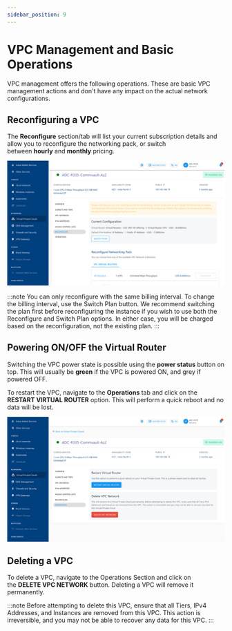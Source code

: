 ```yaml
---
sidebar_position: 9
---
```

# VPC Management and Basic Operations

VPC management offers the following operations. These are basic VPC management actions and don't have any impact on the actual network configurations.

## Reconfiguring a VPC

The **Reconfigure** section/tab will list your current subscription details and allow you to reconfigure the networking pack, or switch between **hourly** and **monthly** pricing.

![VPC Management and Basic Operations](img/VPCManagement1.png)

:::note
You can only reconfigure with the same billing interval. To change the billing interval, use the Switch Plan button. We recommend switching the plan first before reconfiguring the instance if you wish to use both the Reconfigure and Switch Plan options. In either case, you will be charged based on the reconfiguration, not the existing plan.
:::

## Powering ON/OFF the Virtual Router

Switching the VPC power state is possible using the **power status** button on top. This will usually be <span class="green">**green**</span> if the VPC is powered ON, and grey if powered OFF.

To restart the VPC, navigate to the  **Operations** tab and click on the **RESTART VIRTUAL  ROUTER** option. This will perform a quick reboot and no data will be lost.

![VPC Management and Basic Operations](img/VPCManagement2.png)

## Deleting a VPC

To delete a VPC, navigate to the Operations Section and click on the **DELETE VPC NETWORK** button. Deleting a VPC will remove it permanently.

:::note
Before attempting to delete this VPC, ensure that all Tiers, IPv4 Addresses, and Instances are removed from this VPC. This action is irreversible, and you may not be able to recover any data for this VPC.
:::
